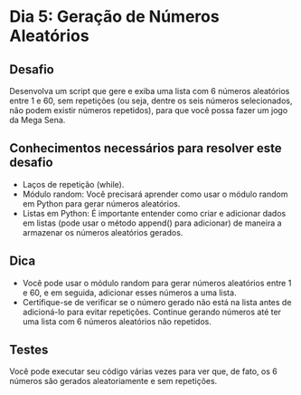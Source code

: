 # Dia 5: Geração de Números Aleatórios

## Desafio

Desenvolva um script que gere e exiba uma lista com 6 números aleatórios entre 1 e 60, sem repetições (ou seja, dentre os seis números selecionados, não podem existir números repetidos), para que você possa fazer um jogo da Mega Sena.

## Conhecimentos necessários para resolver este desafio

- Laços de repetição (while).
- Módulo random: Você precisará aprender como usar o módulo random em Python para gerar números aleatórios.
- Listas em Python: É importante entender como criar e adicionar dados em listas (pode usar o método append() para adicionar) de maneira a armazenar os números aleatórios gerados.

## Dica

- Você pode usar o módulo random para gerar números aleatórios entre 1 e 60, e em seguida, adicionar esses números a uma lista.
- Certifique-se de verificar se o número gerado não está na lista antes de adicioná-lo para evitar repetições. Continue gerando números até ter uma lista com 6 números aleatórios não repetidos.

## Testes

Você pode executar seu código várias vezes para ver que, de fato, os 6 números são gerados aleatoriamente e sem repetições.